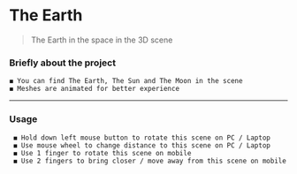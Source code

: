 # The Earth
> The Earth in the space in the 3D scene

### Briefly about the project 

    ◼️ You can find The Earth, The Sun and The Moon in the scene
    ◼️ Meshes are animated for better experience
 
 ___
 
 ### Usage
 
     ◼️ Hold down left mouse button to rotate this scene on PC / Laptop
     ◼️ Use mouse wheel to change distance to this scene on PC / Laptop
     ◼️ Use 1 finger to rotate this scene on mobile
     ◼️ Use 2 fingers to bring closer / move away from this scene on mobile

